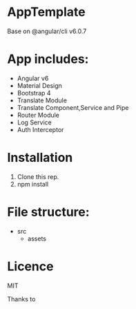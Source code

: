 # AppTemplate

Base on @angular/cli v6.0.7

# App includes:

- Angular v6
- Material Design
- Bootstrap 4 
- Translate Module 
- Translate Component,Service and Pipe
- Router Module
- Log Service
- Auth Interceptor

# Installation

1. Clone this rep.
2. npm install

# File structure:

*  src
    *  assets

# Licence
MIT

Thanks to 
